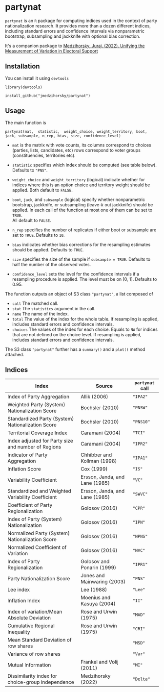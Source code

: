 # partynat

`partynat` is an `R` package for computing indices used in the context of party nationalization research.
It provides more than a dozen different indices,
including standard errors and confidence intervals 
via nonparametric bootstrap, subsampling and jackknife
with optional bias correction.


It's a companion package to
[Medzihorsky, Juraj. (2022). Unifying the Measurement of Variation in Electoral Support]()

## Installation

You can install it using `devtools`

`library(devtools)`

`install_github("jmedzihorsky/partynat")`


##  Usage

The main function is 

`partynat(mat, 
          statistic, 
          weight_choice,
          weight_territory,
          boot,
          jack,
          subsample,
          n_rep,
          bias,
          size,
          confidence_level)`

- `mat` 
    is the matrix with vote counts, its 
    columns correspond to choices (parties, lists, candidates, etc)
    rows correspond to voter groups (constituencies, territories etc).

- `statistic`
    specifies which index should be computed (see table below).
    Defaults to `"PNS"`.

- `weight_choice` and `weight_territory` 
    (logical) indicate whether for indices where this is an option 
    choice and territory weight should be applied.
    Both default to `FALSE`.

- `boot`, `jack`, and `subsample` (logical)
    specify whether nonparametric bootstrap, jackknife, or subsampling
    (leave-*k* out jackknife) should be applied. 
    In each call of the function at most one of them can be set to `TRUE`.    
    All default to `FALSE`.

- `n_rep` 
    specifies the number of replicates if either boot or subsample are set to `TRUE`.
    Defaults to `10`.

- `bias` 
    indicates whether bias corrections for the resampling estimates should be applied.
    Defaults to `TRUE`.

- `size` 
    specifies the size of the sample if `subsample = TRUE`. 
    Defaults to half the number of the observed votes.

- `confidence_level`
    sets the level for the confidence intervals if a resampling procedure is applied.
    The level must be on [0, 1].
    Defaults to 0.95.


The function outputs an object of S3 class `"partynat"`, a list composed of

- `call` The matched call.
- `stat` The `statistics` argument in the call.
- `name` The name of the index.
- `total` The value of the index for the whole table.
    If resampling is applied, includes standard errors and confidence intervals.
- `choices` The values of the index for each choice.
    Equals to `NA` for indices that are not defined on the choice level.
    If resampling is applied, includes standard errors and confidence intervals.

The S3 class `"partynat"` further has a `summary()` and a `plot()` method attached.


## Indices

|Index|Source|`partynat` call|
|-----|------|---------------|
|Index of Party Aggregation|Allik (2006)|`"IPA2"`|
|Weighted Party (System) Nationalization Score|Bochsler (2010)|`"PNSW"`|
|Standardized Party (System) Nationalization Score|Bochsler (2010)|`"PNS10"`|
|Territorial Coverage Index|Caramani (2004)|`"TCI"`|
|Index adjusted for Party size and number of Regions|Caramani (2004)|`"IPR2"`|
|Indicator of Party Aggregation|Chhibber and Kollman (1998)|`"IPA1"`|
|Inflation Score|Cox (1999)|`"IS"`|
|Variability Coefficient|Ersson, Janda, and Lane (1985)|`"VC"`|
|Standardized and Weighted Variability Coefficient|Ersson, Janda, and Lane (1985)|`"SWVC"`|
|Coefficient of Party Regionalization|Golosov (2016)|`"CPR"`|
|Index of Party (System) Nationalization|Golosov (2016)|`"IPN"`|
|Normalized Party (System) Nationalization Score|Golosov (2016)|`"NPNS"`|
|Normalized Coefficient of Variation|Golosov (2016)|`"NVC"`|
|Index of Party Regionalization|Golosov and Ponarin (1999)|`"IPR1"`|
|Party Nationalization Score|Jones and Mainwaring (2003)|`"PNS"`|
|Lee index|Lee (1988)|`"Lee"`|
|Inflation Index|Moenius and Kasuya (2004)|`"II"`|
|Index of variation/Mean Absolute Deviation|Rose and Urwin (1975)|`"MAD"`|
|Cumulative Regional Inequality|Rose and Urwin (1975)|`"CRI"`|
|Mean Standard Deviation of row shares| |`"MSD"`|
|Variance of row shares| |`"Var"`|
|Mutual Information|Frankel and Volij (2011)|`"MI"`|
|Dissimilarity index for choice-group independence|Medzihorsky (2022)|`"Delta"`|

